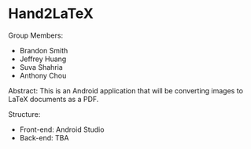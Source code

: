 # Hand2LaTeX

Group Members:
 - Brandon Smith
 - Jeffrey Huang
 - Suva Shahria
 - Anthony Chou

Abstract:
	This is an Android application that will be converting images to LaTeX documents as a PDF.

Structure:
 - Front-end: Android Studio
 - Back-end: TBA
